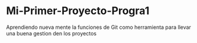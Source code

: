 # Mi-Primer-Proyecto-Progra1

Aprendiendo nueva mente la funciones de Git como herramienta para llevar una buena gestion den los proyectos
